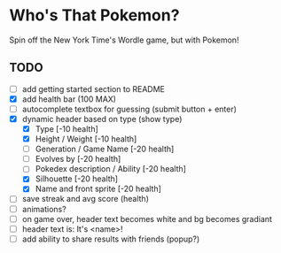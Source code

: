 # Who's That Pokemon?

Spin off the New York Time's Wordle game, but with Pokemon!

## TODO

- [ ] add getting started section to README
- [x] add health bar (100 MAX)
- [ ] autocomplete textbox for guessing (submit button + enter)
- [x] dynamic header based on type (show type)
  - [x] Type [-10 health]
  - [x] Height / Weight [-10 health]
  - [ ] Generation / Game Name [-20 health]
  - [ ] Evolves by [-20 health]
  - [ ] Pokedex description / Ability [-20 health]
  - [x] Silhouette [-20 health]
  - [x] Name and front sprite [-20 health]
- [ ] save streak and avg score (health)
- [ ] animations?
- [ ] on game over, header text becomes white and bg becomes gradiant
- [ ] header text is: It's \<name>!
- [ ] add ability to share results with friends (popup?)

